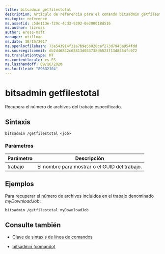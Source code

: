 ```yaml
---
title: bitsadmin getfilestotal
description: Artículo de referencia para el comando bitsadmin getfilestotal, que recupera el número de archivos del trabajo especificado.
ms.topic: reference
ms.assetid: c5de113e-f29c-4cd3-9392-0e300018d516
ms.author: lizross
author: eross-msft
manager: mtillman
ms.date: 10/16/2017
ms.openlocfilehash: 73a543914f31a7b9e5b028caf273d7945a954fdd
ms.sourcegitcommit: db2d46842c68813d043738d6523f13d8454fc972
ms.translationtype: MT
ms.contentlocale: es-ES
ms.lasthandoff: 09/10/2020
ms.locfileid: "89632104"
---
```

# <a name="bitsadmin-getfilestotal"></a>bitsadmin getfilestotal

Recupera el número de archivos del trabajo especificado.

## <a name="syntax"></a>Sintaxis

```
bitsadmin /getfilestotal <job>
```

### <a name="parameters"></a>Parámetros

| Parámetro | Descripción |
| -------------- | -------------- |
| trabajo | El nombre para mostrar o el GUID del trabajo. |

## <a name="examples"></a>Ejemplos

Para recuperar el número de archivos incluidos en el trabajo denominado *myDownloadJob*:

```
bitsadmin /getfilestotal myDownloadJob
```

## <a name="see-also"></a>Consulte también

- [Clave de sintaxis de línea de comandos](command-line-syntax-key.md)

- [bitsadmin (comando)](bitsadmin.md)
